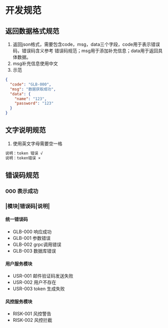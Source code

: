# 开发规范 #

## 返回数据格式规范
1. 返回json格式，需要包含code，msg，data三个字段，code用于表示错误码，错误码含义参考
错误码规范；msg用于添加补充信息；data用于返回具体数据。
2. msg补充信息使用中文
3. 示范 
```json
{
  "code": "GLB-000",
  "msg": "数据获取成功",
  "data": {
    "name": "123",
    "password": "123"
  }
}
```
## 文字说明规范
1. 使用英文字母需要空一格
```txt
说明：token 错误 √
说明：token错误 ×
```

## 错误码规范 
### 000 表示成功
### |模块|错误码|说明|
#### 统一错误码
- GLB-000 响应成功
- GLB-001 参数错误
- GLB-002 grpc调用错误
- GLB-003 数据库错误
#### 用户服务模块
- USR-001 邮件验证码发送失败
- USR-002 用户不存在
- USR-003 token 生成失败
#### 风控服务模块
- RISK-001 风控警告
- RISK-002 风控拦截